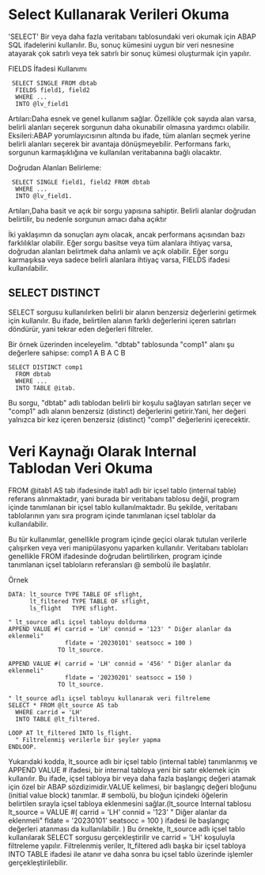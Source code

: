 # Select Kullanarak Verileri Okuma

'SELECT' Bir veya daha fazla veritabanı tablosundaki veri okumak için ABAP SQL ifadelerini kullanılır. Bu, sonuç kümesini uygun bir veri nesnesine atayarak çok satırlı veya tek satırlı bir sonuç kümesi oluşturmak için yapılır.

FIELDS İfadesi Kullanımı
```cadence
 SELECT SINGLE FROM dbtab
  FIELDS field1, field2
  WHERE ...
  INTO @lv_field1
```
Artıları:Daha esnek ve genel kullanım sağlar. Özellikle çok sayıda alan varsa, belirli alanları seçerek sorgunun daha okunabilir olmasına yardımcı olabilir.
Eksileri:ABAP yorumlayıcısının altında bu ifade, tüm alanları seçmek yerine belirli alanları seçerek bir avantaja dönüşmeyebilir. Performans farkı, sorgunun karmaşıklığına ve kullanılan veritabanına bağlı olacaktır.

Doğrudan Alanları Belirleme:
```cadence
 SELECT SINGLE field1, field2 FROM dbtab
  WHERE ...
  INTO @lv_field1.

```
Artıları,Daha basit ve açık bir sorgu yapısına sahiptir. Belirli alanlar doğrudan belirtilir, bu nedenle sorgunun amacı daha açıktır


İki yaklaşımın da sonuçları aynı olacak, ancak performans açısından bazı farklılıklar olabilir. Eğer sorgu basitse veya tüm alanlara ihtiyaç varsa, doğrudan alanları belirtmek daha anlamlı ve açık olabilir. Eğer sorgu karmaşıksa veya sadece belirli alanlara ihtiyaç varsa, FIELDS ifadesi kullanılabilir.

## SELECT DISTINCT
SELECT sorgusu kullanılırken belirli bir alanın benzersiz değerlerini getirmek için kullanılır. Bu ifade, belirtilen alanın farklı değerlerini içeren satırları döndürür, yani tekrar eden değerleri filtreler.

Bir örnek üzerinden inceleyelim.
"dbtab" tablosunda "comp1" alanı şu değerlere sahipse:
comp1
A
B
A
C
B

```cadence
SELECT DISTINCT comp1
  FROM dbtab
  WHERE ...
  INTO TABLE @itab.
```
Bu sorgu, "dbtab" adlı tablodan belirli bir koşulu sağlayan satırları seçer ve "comp1" adlı alanın benzersiz (distinct) değerlerini getirir.Yani, her değeri yalnızca bir kez içeren benzersiz (distinct) "comp1" değerlerini içerecektir.


# Veri Kaynağı Olarak Internal Tablodan Veri Okuma

FROM @itab1 AS tab ifadesinde itab1 adlı bir içsel tablo (internal table) referans alınmaktadır, yani burada bir veritabanı tablosu değil, program içinde tanımlanan bir içsel tablo kullanılmaktadır. Bu şekilde, veritabanı tablolarının yanı sıra program içinde tanımlanan içsel tablolar da kullanılabilir.

Bu tür kullanımlar, genellikle program içinde geçici olarak tutulan verilerle çalışırken veya veri manipülasyonu yaparken kullanılır. Veritabanı tabloları genellikle FROM ifadesinde doğrudan belirtilirken, program içinde tanımlanan içsel tabloların referansları @ sembolü ile başlatılır.

Örnek
```cadence
DATA: lt_source TYPE TABLE OF sflight,
      lt_filtered TYPE TABLE OF sflight,
      ls_flight   TYPE sflight.

" lt_source adlı içsel tabloyu doldurma
APPEND VALUE #( carrid = 'LH' connid = '123' " Diğer alanlar da eklenmeli"
                fldate = '20230101' seatsocc = 100 )
              TO lt_source.

APPEND VALUE #( carrid = 'LH' connid = '456' " Diğer alanlar da eklenmeli"
                fldate = '20230201' seatsocc = 150 )
              TO lt_source.

" lt_source adlı içsel tabloyu kullanarak veri filtreleme
SELECT * FROM @lt_source AS tab
  WHERE carrid = 'LH'
  INTO TABLE @lt_filtered.

LOOP AT lt_filtered INTO ls_flight.
  " Filtrelenmiş verilerle bir şeyler yapma
ENDLOOP.

```
 Yukarıdaki kodda, lt_source adlı bir içsel tablo (internal table) tanımlanmış ve APPEND VALUE # ifadesi, bir internal tabloya yeni bir satır eklemek için kullanılır. Bu ifade, içsel tabloya bir veya daha fazla başlangıç değeri atamak için özel bir ABAP sözdizimidir.VALUE kelimesi, bir başlangıç değeri bloğunu (initial value block) tanımlar. # sembolü, bu bloğun içindeki öğelerin belirtilen sırayla içsel tabloya eklenmesini sağlar.(lt_source Internal tablosu lt_source = VALUE #( carrid = 'LH' connid = '123' " Diğer alanlar da eklenmeli"
                fldate = '20230101' seatsocc = 100 ) ifadesi ile başlangıç değerleri atanması da kullanılabilir. )
Bu örnekte, lt_source adlı içsel tablo kullanılarak SELECT sorgusu gerçekleştirilir ve carrid = 'LH' koşuluyla filtreleme yapılır. Filtrelenmiş veriler, lt_filtered adlı başka bir içsel tabloya INTO TABLE ifadesi ile atanır ve daha sonra bu içsel tablo üzerinde işlemler gerçekleştirilebilir.


                
